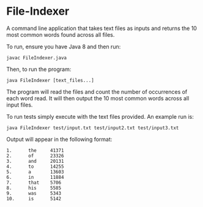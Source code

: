 # File-Indexer
A command line application that takes text files as inputs and returns the 10 most common words found across all files.

To run, ensure you have Java 8 and then run:
```
javac FileIndexer.java
```

Then, to run the program:
```
java FileIndexer [text_files...]
```

The program will read the files and count the number of occurrences of each word read. It will then output the 10 most common words across all input files.

To run tests simply execute with the text files provided. An example run is:

```
java FileIndexer test/input.txt test/input2.txt test/input3.txt
```

Output will appear in the following format:
```
1.      the     41371
2.      of      23326
3.      and     20131
4.      to      14255
5.      a       13603
6.      in      11884
7.      that    5706
8.      his     5585
9.      was     5343
10.     is      5142
```
